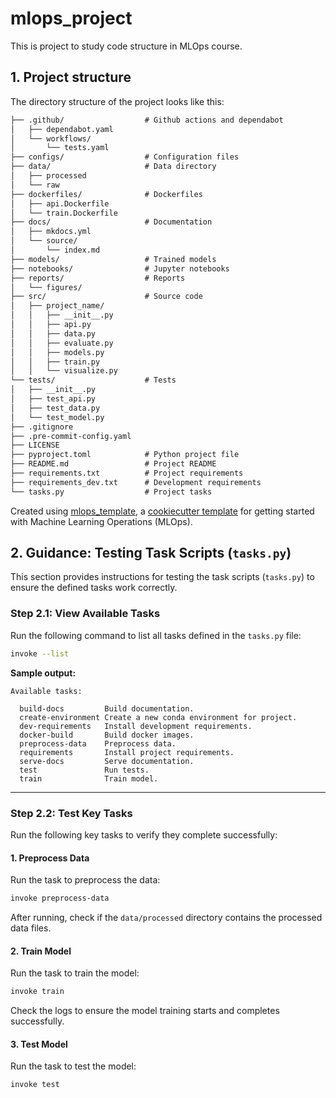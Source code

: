 # mlops_project

This is project to study code structure in MLOps course.

## 1. Project structure

The directory structure of the project looks like this:
```txt
├── .github/                  # Github actions and dependabot
│   ├── dependabot.yaml
│   └── workflows/
│       └── tests.yaml
├── configs/                  # Configuration files
├── data/                     # Data directory
│   ├── processed
│   └── raw
├── dockerfiles/              # Dockerfiles
│   ├── api.Dockerfile
│   └── train.Dockerfile
├── docs/                     # Documentation
│   ├── mkdocs.yml
│   └── source/
│       └── index.md
├── models/                   # Trained models
├── notebooks/                # Jupyter notebooks
├── reports/                  # Reports
│   └── figures/
├── src/                      # Source code
│   ├── project_name/
│   │   ├── __init__.py
│   │   ├── api.py
│   │   ├── data.py
│   │   ├── evaluate.py
│   │   ├── models.py
│   │   ├── train.py
│   │   └── visualize.py
└── tests/                    # Tests
│   ├── __init__.py
│   ├── test_api.py
│   ├── test_data.py
│   └── test_model.py
├── .gitignore
├── .pre-commit-config.yaml
├── LICENSE
├── pyproject.toml            # Python project file
├── README.md                 # Project README
├── requirements.txt          # Project requirements
├── requirements_dev.txt      # Development requirements
└── tasks.py                  # Project tasks
```


Created using [mlops_template](https://github.com/SkafteNicki/mlops_template),
a [cookiecutter template](https://github.com/cookiecutter/cookiecutter) for getting
started with Machine Learning Operations (MLOps).


## 2. Guidance: Testing Task Scripts (`tasks.py`)

This section provides instructions for testing the task scripts (`tasks.py`) to ensure the defined tasks work correctly.

### Step 2.1: View Available Tasks

Run the following command to list all tasks defined in the `tasks.py` file:

```bash
invoke --list
```

**Sample output:**
```plaintext
Available tasks:

  build-docs         Build documentation.
  create-environment Create a new conda environment for project.
  dev-requirements   Install development requirements.
  docker-build       Build docker images.
  preprocess-data    Preprocess data.
  requirements       Install project requirements.
  serve-docs         Serve documentation.
  test               Run tests.
  train              Train model.
```

---

### Step 2.2: Test Key Tasks

Run the following key tasks to verify they complete successfully:

#### 1. **Preprocess Data**
Run the task to preprocess the data:
```bash
invoke preprocess-data
```

After running, check if the `data/processed` directory contains the processed data files.

#### 2. **Train Model**
Run the task to train the model:
```bash
invoke train
```

Check the logs to ensure the model training starts and completes successfully.

#### 3. **Test Model**
Run the task to test the model:
```bash
invoke test
```
